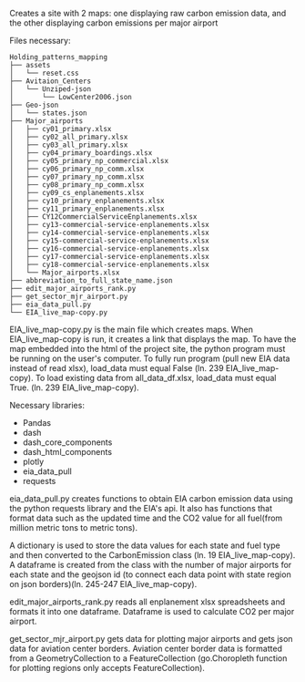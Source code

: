 Creates a site with 2 maps: one displaying raw carbon 
emission data, and the other displaying carbon emissions 
per major airport

Files necessary: 
```
Holding_patterns_mapping
├── assets
│   └── reset.css
├── Avitaion_Centers
│   └── Unziped-json
│       └── LowCenter2006.json
├── Geo-json
│   └── states.json
├── Major_airports
│   ├── cy01_primary.xlsx
│   ├── cy02_all_primary.xlsx
│   ├── cy03_all_primary.xlsx
│   ├── cy04_primary_boardings.xlsx
│   ├── cy05_primary_np_commercial.xlsx
│   ├── cy06_primary_np_comm.xlsx
│   ├── cy07_primary_np_comm.xlsx
│   ├── cy08_primary_np_comm.xlsx
│   ├── cy09_cs_enplanements.xlsx
│   ├── cy10_primary_enplanements.xlsx
│   ├── cy11_primary_enplanements.xlsx
│   ├── CY12CommercialServiceEnplanements.xlsx
│   ├── cy13-commercial-service-enplanements.xlsx
│   ├── cy14-commercial-service-enplanements.xlsx
│   ├── cy15-commercial-service-enplanements.xlsx
│   ├── cy16-commercial-service-enplanements.xlsx
│   ├── cy17-commercial-service-enplanements.xlsx
│   ├── cy18-commercial-service-enplanements.xlsx
│   └── Major_airports.xlsx
├── abbreviation_to_full_state_name.json
├── edit_major_airports_rank.py
├── get_sector_mjr_airport.py
├── eia_data_pull.py
└── EIA_live_map-copy.py 
```

EIA_live_map-copy.py is the main file which creates maps. When EIA_live_map-copy is run, it creates a link that displays
the map. To have the map embedded into the html of the project site, the python program must be running on the user's 
computer. To fully run program (pull new EIA data instead of read xlsx), load_data must equal False 
(ln. 239 EIA_live_map-copy). To load existing data from all_data_df.xlsx, load_data must equal True.
(ln. 239 EIA_live_map-copy).   

Necessary libraries:
- Pandas
- dash
- dash_core_components
- dash_html_components
- plotly
- eia_data_pull
- requests


eia_data_pull.py creates functions to obtain EIA carbon emission data using the python requests library and the EIA's 
api. It also has functions that format data such as the updated time and the CO2 value for all fuel(from million metric
tons to metric tons).

A dictionary is used to store the data values for each state and fuel type and then converted to the CarbonEmission 
class (ln. 19 EIA_live_map-copy). A dataframe is created from the class with the number of major airports for each state
and the geojson id (to connect each data point with state region on json borders)(ln. 245-247 EIA_live_map-copy).

edit_major_airports_rank.py reads all enplanement xlsx spreadsheets and formats it into one dataframe. Dataframe is used
to calculate CO2 per major airport.

get_sector_mjr_airport.py gets data for plotting major airports and gets json data for aviation center borders. 
Aviation center border data is formatted from a GeometryCollection to a FeatureCollection (go.Choropleth function for 
plotting regions only accepts FeatureCollection).